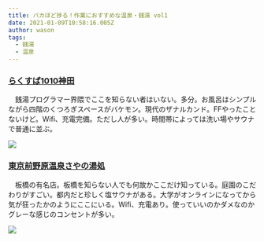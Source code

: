 ```yaml
---
title: バカほど捗る！作業におすすめな温泉・銭湯 vol1
date: 2021-01-09T10:58:16.005Z
author: wason
tags:
  - 銭湯
  - 温泉
---
```

### [らくすぱ1010神田](https://rakuspa.com/kanda/)

　銭湯プログラマー界隈でここを知らない者はいない。多分。お風呂はシンプルながら四階のくつろぎスペースがバケモン。現代のザナルカンド。FFやったことないけど。Wifi、充電完備。ただし人が多い。時間帯によっては洗い場やサウナで普通に並ぶ。

![](https://rakuspa.com/kanda/assets/img/facilities/enjoy/photo01.jpg)

### [東京前野原温泉さやの湯処](東京前野原温泉さやの湯処)

　板橋の有名店。板橋を知らない人でも何故かここだけ知っている。庭園のこだわりがすごい。都内だと珍しく塩サウナがある。大学がオンラインになってから気が狂ったかのようにここにいる。Wifi、充電あり。使っていいのかダメなのかグレーな感じのコンセントが多い。

![](https://www.sayanoyudokoro.co.jp/wp-content/themes/sayanoyudokoro/facilities/images/img_fc8.jpg)